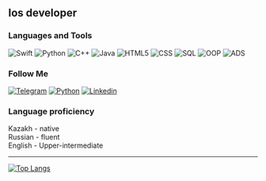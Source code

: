 
## Ios developer

### Languages and Tools
![Swift](https://img.shields.io/badge/-Swift-black?style=for-the-badge&logo=swift)
![Python](https://img.shields.io/badge/-Python-black?style=for-the-badge&logo=python)
![C++](https://img.shields.io/badge/-C++-black?style=for-the-badge&logo=C%2b%2b)
![Java](https://img.shields.io/badge/-Java-black?style=for-the-badge&logo=java)
![HTML5](https://img.shields.io/badge/-HTML5-black?style=for-the-badge&logo=html5)
![CSS](https://img.shields.io/badge/-Css3-black?style=for-the-badge&logo=css3)
![SQL](https://img.shields.io/badge/-SQL-black?style=for-the-badge&logo=PostgreSQL)
![OOP](https://img.shields.io/badge/-OOP-black?style=for-the-badge&logo=oop)
![ADS](https://img.shields.io/badge/-ADS-black?style=for-the-badge&logo=ads)

### Follow Me
[![Telegram](https://img.shields.io/badge/-Telegram-black?style=for-the-badge&logo=telegram)](t.me/goldgrey)
[![Python](https://img.shields.io/badge/-Instagram-black?style=for-the-badge&logo=Instagram)](https://instagram.com/goldmangrey)
[![Linkedin](https://img.shields.io/badge/-Linkedin-black?style=for-the-badge&logo=in)](https://kz.linkedin.com/in/eskendir-iskakov-48228b232)


### Language proficiency
Kazakh - native <br/>
Russian - fluent <br/>
English - Upper-intermediate <br/>

<hr>

[![Top Langs](https://github-readme-stats.vercel.app/api/top-langs/?username=goldmangrey)](https://github.com/goldmangrey)
